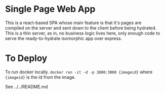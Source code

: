# Single Page Web App

 This is a react-based SPA whose main feature is that it's pages are compiled
on the server and sent down to the client before being hydrated. This is a thin
server, as in, no business logic lives here, only enough code to serve the
ready-to-hydrate isomorphic app over express.


# To Deploy

To run docker locally.
`docker run -it -d -p 3000:3000 {imageid}`
where `{imageid}` is the id from the image.

See ../../README.md
